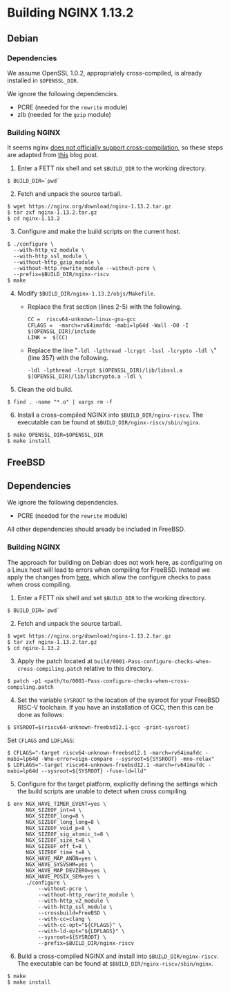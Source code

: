# Building NGINX 1.13.2

## Debian

### Dependencies

We assume OpenSSL 1.0.2, appropriately cross-compiled, is already installed in `$OPENSSL_DIR`.

We ignore the following dependencies.
- PCRE (needed for the `rewrite` module)
- zlb (needed for the `gzip` module)

### Building NGINX

It seems nginx [does not officially support cross-compilation](https://forum.nginx.org/read.php?2,279437,279441#msg-279441), so these steps are adapted from [this](http://tiebing.blogspot.com/2014/09/cross-compile-nginx-for-arm.html) blog post.

1. Enter a FETT nix shell and set `$BUILD_DIR` to the working directory.
```
$ BUILD_DIR=`pwd`
```

2. Fetch and unpack the source tarball.
```
$ wget https://nginx.org/download/nginx-1.13.2.tar.gz
$ tar zxf nginx-1.13.2.tar.gz
$ cd nginx-1.13.2
```

3. Configure and make the build scripts on the current host.
```
$ ./configure \
  --with-http_v2_module \
  --with-http_ssl_module \
  --without-http_gzip_module \
  --without-http_rewrite_module --without-pcre \
  --prefix=$BUILD_DIR/nginx-riscv
$ make
```

4. Modify `$BUILD_DIR/nginx-1.13.2/objs/Makefile`.

   - Replace the first section (lines 2-5) with the following.
     ```
     CC =  riscv64-unknown-linux-gnu-gcc
     CFLAGS =  -march=rv64imafdc -mabi=lp64d -Wall -O0 -I $(OPENSSL_DIR)/include
     LINK =  $(CC)
     ```
     
   - Replace the line "`-ldl -lpthread -lcrypt -lssl -lcrypto -ldl \`" (line 357) with the following.
     ```
     -ldl -lpthread -lcrypt $(OPENSSL_DIR)/lib/libssl.a $(OPENSSL_DIR)/lib/libcrypto.a -ldl \
     ```

5. Clean the old build.
```
$ find . -name "*.o" | xargs rm -f
```

6. Install a cross-compiled NGINX into `$BUILD_DIR/nginx-riscv`. The executable can be found at `$BUILD_DIR/nginx-riscv/sbin/nginx`.
```
$ make OPENSSL_DIR=$OPENSSL_DIR
$ make install
```

## FreeBSD

## Dependencies

We ignore the following dependencies.
- PCRE (needed for the `rewrite` module)

All other dependencies should aready be included in FreeBSD.

### Building NGINX

The approach for building on Debian does not work here, as configuring
on a Linux host will lead to errors when compiling for
FreeBSD. Instead we apply the changes from
[here](https://github.com/CTSRD-CHERI/nginx/commit/7346e0c792ab6608546a8f8cf55c6a505a70c2b9),
which allow the configure checks to pass when cross compiling.

1. Enter a FETT nix shell and set `$BUILD_DIR` to the working directory.
```
$ BUILD_DIR=`pwd`
```

2. Fetch and unpack the source tarball.
```
$ wget https://nginx.org/download/nginx-1.13.2.tar.gz
$ tar zxf nginx-1.13.2.tar.gz
$ cd nginx-1.13.2
```

3. Apply the patch located at
`build/0001-Pass-configure-checks-when-cross-compiling.patch` relative
to this directory.
```
$ patch -p1 <path/to/0001-Pass-configure-checks-when-cross-compiling.patch
```

4. Set the variable `SYSROOT` to  the location of the sysroot for your
   FreeBSD RISC-V toolchain. If you have an installation of GCC, then
   this can be done as follows:
```
$ SYSROOT=$(riscv64-unknown-freebsd12.1-gcc -print-sysroot)
```
  Set `CFLAGS` and `LDFLAGS`:
```
$ CFLAGS="-target riscv64-unknown-freebsd12.1 -march=rv64imafdc -mabi=lp64d -Wno-error=sign-compare --sysroot=${SYSROOT} -mno-relax"
$ LDFLAGS="-target riscv64-unknown-freebsd12.1 -march=rv64imafdc -mabi=lp64d --sysroot=${SYSROOT} -fuse-ld=lld"
```

5. Configure for the target platform, explicitly defining the settings
   which the build scripts are unable to detect when cross compiling.
```
$ env NGX_HAVE_TIMER_EVENT=yes \
      NGX_SIZEOF_int=4 \
      NGX_SIZEOF_long=8 \
      NGX_SIZEOF_long_long=8 \
      NGX_SIZEOF_void_p=8 \
      NGX_SIZEOF_sig_atomic_t=8 \
      NGX_SIZEOF_size_t=8 \
      NGX_SIZEOF_off_t=8 \
      NGX_SIZEOF_time_t=8 \
      NGX_HAVE_MAP_ANON=yes \
      NGX_HAVE_SYSVSHM=yes \
      NGX_HAVE_MAP_DEVZERO=yes \
      NGX_HAVE_POSIX_SEM=yes \
      ./configure \
          --without-pcre \
          --without-http_rewrite_module \
          --with-http_v2_module \
          --with-http_ssl_module \
          --crossbuild=FreeBSD \
          --with-cc=clang \
          --with-cc-opt="${CFLAGS}" \
          --with-ld-opt="${LDFLAGS}" \
          --sysroot=${SYSROOT} \
          --prefix=$BUILD_DIR/nginx-riscv
```

6. Build a cross-compiled NGINX and install into
   `$BUILD_DIR/nginx-riscv`. The executable can be found at
   `$BUILD_DIR/nginx-riscv/sbin/nginx`.
```
$ make
$ make install
```
